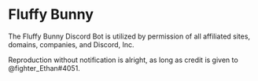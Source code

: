 # Fluffy Bunny
The Fluffy Bunny Discord Bot is utilized by permission of  all affiliated sites, domains, companies, and Discord, Inc. 

Reproduction without notification is alright, as long as credit is given to @fighter_Ethan#4051.
